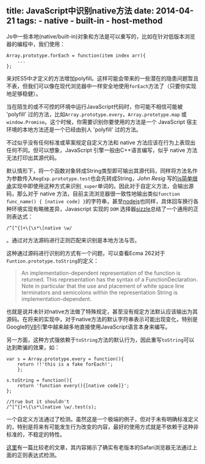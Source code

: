 title: JavaScript中识别native方法
date: 2014-04-21
tags:
    - native
    - built-in
    - host-method
---

Js中一些本地(native/built-in)对象和方法是可以重写的，比如在针对低版本浏览器的编程中，我们使用：

    Array.prototype.forEach = function(item index arr){
        ...
    };

来对ES5中才定义的方法增加polyfill。这样可能会带来的一些潜在的隐患问题暂且不表，但我们可以像在现代浏览器中一样安全地使用`forEach`方法了（只要你实现地足够稳健）。

当在陌生的或不可控的环境中运行JavaScript代码时，你可能不相信可能被 'polyfill' 过的方法，比如`Array.prototype.every`，`Array.prototype.map` 或 `window.Promise`。这个时候，你需要识别你要使用的方法是一个 JavaScript 宿主环境的本地方法还是一个已经由别人 'polyfill' 过的方法。

不过似乎没有任何标准或草案规定自定义方法和 native 方法应该在行为上表现出任何不同。但可以想象，JavaScript 引擎一般由C++语言编写，似乎 native 方法无法打印出其源代码。

默认情形下，将一个函数对象转成String类型即可输出其源代码，同样将方法名作为参数传入`RegExp.prototype.test`也会先转成String，_John Resig_ 写的[js简单继承](http://ejohn.org/blog/simple-javascript-inheritance/)实现中即使用这种方式来识别`_super`单词的。因此对于自定义方法，会输出源码，那么对于 native 方法，目前主流浏览器很一致性地输出类似`function func_name() { [native code] }`的字符串，甚至[nodejs](http://nodejs.org/)也同样，具体回车换行各种环境实现有略微差异，Javascript 实现的 `DOM` 选择器[sizzle](http://sizzlejs.com/)总结了一个通用的正则表达式：

    /^[^{]+\{\s*\[native \w/
    
。通过对方法源码进行正则匹配来识别是本地方法与否。

这种通过源码进行识别的方式有一个问题，可以查看Ecma 262对于`Funtion.prototype.toString`的定义：

> An implementation-dependent representation of the function is returned. This representation has the syntax of a FunctionDeclaration. Note in particular that the use and placement of white space  line terminators  and semicolons within the representation String is implementation-dependent.

也就是说并未针对native方法做了特殊规定，甚至没有规定方法默认应该输出为其源码。在将来的实现中，对于native方法的默认字符串表示可能出现变化，特别是Google的[V8](https://code.google.com/p/v8/)引擎中越来越多地直接使用JavaScript语言本身来编写。

另一方面，这种方式强依赖于`toString`方法的默认行为，因此重写`toString`可以达到欺骗的效果，如：

    var s = Array.prototype.every = function(){
        return !!'this is a fake forEach!';
        };

    s.toString = function(){
        return 'function every(){[native code]}';
    };
    
    //true but it shouldn't
    /^[^{]+\{\s*\[native \w/.test(s);

一个自定义方法通过了检测。虽然这是一个极端的例子，但对于未有明确标准定义的，特别是将来有可能发生行为改变的内容，最好的使用方式就是不依赖于这种非标准的，不稳定的特性。

[这里](http://perfectionkills.com/detecting-built-in-host-methods/)有一篇比较老的文章，其内容揭示了确实有老版本的Safari浏览器无法通过上面的正则表达式检测。
